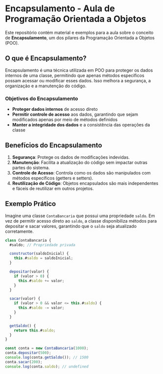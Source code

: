 # Encapsulamento - Aula de Programação Orientada a Objetos

Este repositório contém material e exemplos para a aula sobre o conceito de **Encapsulamento**, um dos pilares da Programação Orientada a Objetos (POO).

## O que é Encapsulamento?

Encapsulamento é uma técnica utilizada em POO para proteger os dados internos de uma classe, permitindo que apenas métodos específicos possam acessar ou modificar esses dados. Isso melhora a segurança, a organização e a manutenção do código.

### Objetivos do Encapsulamento

- **Proteger dados internos** de acesso direto
- **Permitir controle de acesso** aos dados, garantindo que sejam modificados apenas por meio de métodos definidos
- **Manter a integridade dos dados** e a consistência das operações da classe

## Benefícios do Encapsulamento

1. **Segurança**: Protege os dados de modificações indevidas.
2. **Manutenção**: Facilita a atualização do código sem impactar outras partes do sistema.
3. **Controle de Acesso**: Controla como os dados são manipulados com métodos específicos (getters e setters).
4. **Reutilização de Código**: Objetos encapsulados são mais independentes e fáceis de reutilizar em outros projetos.

## Exemplo Prático

Imagine uma classe `ContaBancaria` que possui uma propriedade `saldo`. Em vez de permitir acesso direto ao `saldo`, a classe disponibiliza métodos para depositar e sacar valores, garantindo que o `saldo` seja atualizado corretamente.

```javascript
class ContaBancaria {
  #saldo; // Propriedade privada

  constructor(saldoInicial) {
    this.#saldo = saldoInicial;
  }

  depositar(valor) {
    if (valor > 0) {
      this.#saldo += valor;
    }
  }

  sacar(valor) {
    if (valor > 0 && valor <= this.#saldo) {
      this.#saldo -= valor;
    }
  }

  getSaldo() {
    return this.#saldo;
  }
}

const conta = new ContaBancaria(1000);
conta.depositar(500);
console.log(conta.getSaldo()); // 1500
conta.sacar(200);
console.log(conta.saldo); // undefined

